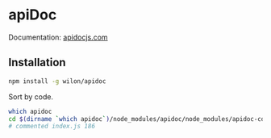 # apiDoc

Documentation: [apidocjs.com](http://apidocjs.com)

## Installation

```bash
npm install -g wilon/apidoc
```

Sort by code.

```bash
which apidoc
cd $(dirname `which apidoc`)/node_modules/apidoc/node_modules/apidoc-core/lib
# commented index.js 186
```